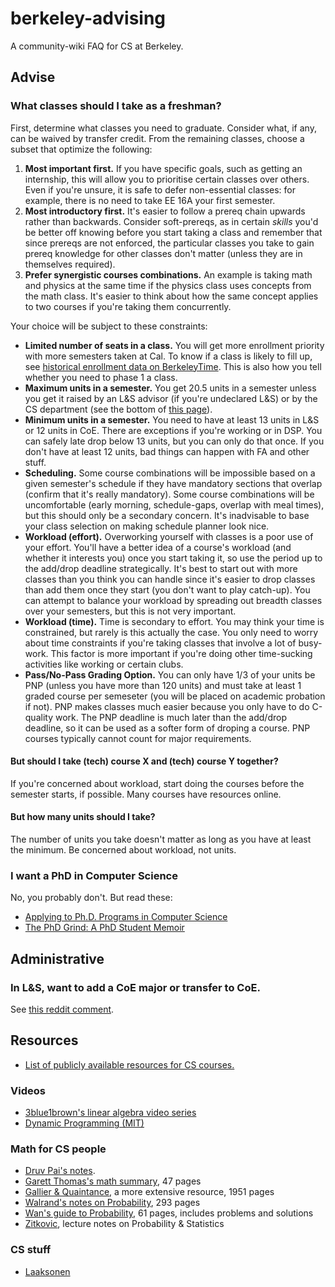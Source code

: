 # berkeley-advising
A community-wiki FAQ for CS at Berkeley.

## Advise

### What classes should I take as a freshman?

First, determine what classes you need to graduate. Consider what, if any, can be waived by transfer credit. From the remaining classes, choose a subset that optimize the following:

1. **Most important first.** If you have specific goals, such as getting an internship, this will allow you to prioritise certain classes over others. Even if you're unsure, it is safe to defer non-essential classes: for example, there is no need to take EE 16A your first semester.
2. **Most introductory first.** It's easier to follow a prereq chain upwards rather than backwards. Consider soft-prereqs, as in certain _skills_ you'd be better off knowing before you start taking a class and remember that since prereqs are not enforced, the particular classes you take to gain prereq knowledge for other classes don't matter (unless they are in themselves required).
3. **Prefer synergistic courses combinations.** An example is taking math and physics at the same time if the physics class uses concepts from the math class. It's easier to think about how the same concept applies to two courses if you're taking them concurrently.

Your choice will be subject to these constraints:

- **Limited number of seats in a class.** You will get more enrollment priority with more semesters taken at Cal. To know if a class is likely to fill up, see [historical enrollment data on BerkeleyTime](https://berkeleytime.com/enrollment). This is also how you tell whether you need to phase 1 a class.
- **Maximum units in a semester.** You get 20.5 units in a semester unless you get it raised by an L&S advisor (if you're undeclared L&S) or by the CS department (see the bottom of [this page](https://eecs.berkeley.edu/resources/undergrads/cs/major-declaration-appeal)).
- **Minimum units in a semester.** You need to have at least 13 units in L&S or 12 units in CoE. There are exceptions if you're working or in DSP. You can safely late drop below 13 units, but you can only do that once. If you don't have at least 12 units, bad things can happen with FA and other stuff.
- **Scheduling.** Some course combinations will be impossible based on a given semester's schedule if they have mandatory sections that overlap (confirm that it's really mandatory). Some course combinations will be uncomfortable (early morning, schedule-gaps, overlap with meal times), but this should only be a secondary concern. It's inadvisable to base your class selection on making schedule planner look nice.
- **Workload (effort).** Overworking yourself with classes is a poor use of your effort. You'll have a better idea of a course's workload (and whether it interests you) once you start taking it, so use the period up to the add/drop deadline strategically. It's best to start out with more classes than you think you can handle since it's easier to drop classes than add them once they start (you don't want to play catch-up). You can attempt to balance your workload by spreading out breadth classes over your semesters, but this is not very important.
- **Workload (time).** Time is secondary to effort. You may think your time is constrained, but rarely is this actually the case. You only need to worry about time constraints if you're taking classes that involve a lot of busy-work. This factor is more important if you're doing other time-sucking activities like working or certain clubs.
- **Pass/No-Pass Grading Option.** You can only have 1/3 of your units be PNP (unless you have more than 120 units) and must take at least 1 graded course per semeseter (you will be placed on academic probation if not). PNP makes classes much easier because you only have to do C-quality work. The PNP deadline is much later than the add/drop deadline, so it can be used as a softer form of droping a course. PNP courses typically cannot count for major requirements.

#### But should I take (tech) course X and (tech) course Y together?

If you're concerned about workload, start doing the courses before the semester starts, if possible. Many courses have resources online.

#### But how many units should I take?

The number of units you take doesn't matter as long as you have at least the minimum. Be concerned about workload, not units.

### I want a PhD in Computer Science

No, you probably don't. But read these:

- [Applying to Ph.D. Programs in Computer Science](https://www.cs.cmu.edu/~harchol/gradschooltalk.pdf)
- [The PhD Grind: A PhD Student Memoir](https://zr9558.files.wordpress.com/2013/10/pguo-phd-grind.pdf)

## Administrative

### In L&S, want to add a CoE major or transfer to CoE.

See [this reddit comment](https://old.reddit.com/r/berkeley/comments/c24jh2/double_degree_coe_ls/erhpjp3/).

## Resources
- [List of publicly available resources for CS courses.](https://github.com/surajrampure/berkeley-cs-courses)

### Videos
- [3blue1brown's linear algebra video series](https://www.youtube.com/playlist?list=PLZHQObOWTQDPD3MizzM2xVFitgF8hE_ab)
- [Dynamic Programming (MIT)](https://www.youtube.com/watch?v=OQ5jsbhAv_M&list=PLcDimPvbmfT8qAxD6JH_kmXiQwTNcoK78)

### Math for CS people
- [Druv Pai's notes](https://druvpai.github.io/notes.html).
- [Garett Thomas's math summary](http://gwthomas.github.io/docs/math4ml.pdf), 47 pages
- [Gallier & Quaintance](http://www.cis.upenn.edu/~jean/math-deep.pdf), a more extensive resource, 1951 pages
- [Walrand's notes on Probability](https://people.eecs.berkeley.edu/~wlr/126notes.pdf), 293 pages
- [Wan's guide to Probability](http://alvinwan.com/publications/abcPTRP.pdf), 61 pages, includes problems and solutions
- [Zitkovic](https://web.ma.utexas.edu/users/gordanz/lecture_notes_page.html), lecture notes on Probability & Statistics

### CS stuff
- [Laaksonen](https://cses.fi/book/book.pdf)
